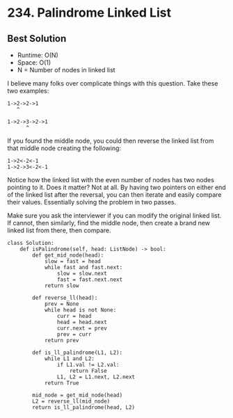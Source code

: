 # 234. Palindrome Linked List

## Best Solution
- Runtime: O(N)
- Space: O(1)
- N = Number of nodes in linked list

I believe many folks over complicate things with this question.
Take these two examples:
```
1->2->2->1
   ^
   
1->2->3->2->1
      ^
```
If you found the middle node, you could then reverse the linked list from that middle node creating the following:
```
1->2<-2<-1
1->2->3<-2<-1
```
Notice how the linked list with the even number of nodes has two nodes pointing to it. Does it matter? Not at all.
By having two pointers on either end of the linked list after the reversal, you can then iterate and easily compare their values.
Essentially solving the problem in two passes. 

Make sure you ask the interviewer if you can modify the original linked list. If cannot, then similarly, find the middle node, then create a brand new linked list from there, then compare.

```
class Solution:
    def isPalindrome(self, head: ListNode) -> bool:
        def get_mid_node(head):
            slow = fast = head
            while fast and fast.next:
                slow = slow.next
                fast = fast.next.next
            return slow
        
        def reverse_ll(head):
            prev = None
            while head is not None:
                curr = head
                head = head.next
                curr.next = prev
                prev = curr
            return prev
        
        def is_ll_palindrome(L1, L2):
            while L1 and L2:
                if L1.val != L2.val:
                    return False
                L1, L2 = L1.next, L2.next
            return True
        
        mid_node = get_mid_node(head)
        L2 = reverse_ll(mid_node)
        return is_ll_palindrome(head, L2)
```
